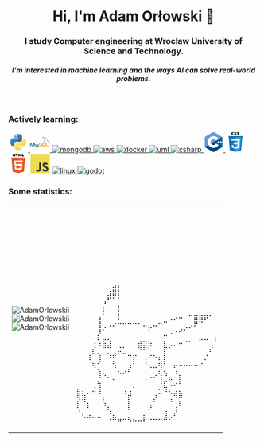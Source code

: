 <h1 align="center">Hi, I'm Adam Orłowski 👋</h1>
<h3 align="center">I study Computer engineering at Wrocław University of Science and Technology.</h3>
<h5 align="center">I'm interested in machine learning and the ways AI can solve real-world problems.</h5>

<br>

<h3 align="left">Actively learning:</h3>
<p align="left"> 
      <a href="https://www.python.org" target="_blank" rel="noreferrer"> <img src="https://raw.githubusercontent.com/devicons/devicon/master/icons/python/python-original.svg" alt="python" width="40" height="40" /> </a> 
      <a href="https://www.mysql.com/" target="_blank" rel="noreferrer"> <img src="https://raw.githubusercontent.com/devicons/devicon/master/icons/mysql/mysql-original-wordmark.svg" alt="mysql" width="40" height="40" /> </a> 
      <a href="https://www.w3schools.com/mongodb/index.php" target="_blank" rel="noreferrer"> <img src="https://cdn.jsdelivr.net/gh/devicons/devicon@latest/icons/mongodb/mongodb-original-wordmark.svg" alt="mongodb" width="40" height="40" /> </a> 
      <a href="https://www.w3schools.com/aws/" target="_blank" rel="noreferrer"> <img src="https://cdn.jsdelivr.net/gh/devicons/devicon@latest/icons/amazonwebservices/amazonwebservices-original-wordmark.svg" alt="aws" width="40" height="40" /> </a> 
      <a href="https://www.docker.com/" target="_blank" rel="noreferrer"> <img src="https://cdn.jsdelivr.net/gh/devicons/devicon@latest/icons/docker/docker-original-wordmark.svg" alt="docker" width="40" height="40" /> </a> 
      <a href="https://www.geeksforgeeks.org/unified-modeling-language-uml-introduction/" target="_blank" rel="noreferrer"> <img src="https://cdn.jsdelivr.net/gh/devicons/devicon@latest/icons/unifiedmodelinglanguage/unifiedmodelinglanguage-original-wordmark.svg" alt="uml" width="40" height="40" /> </a> 
      <a href="https://www.w3schools.com/cs/index.php" target="_blank" rel="noreferrer"> <img src="https://cdn.jsdelivr.net/gh/devicons/devicon@latest/icons/csharp/csharp-original.svg" alt="csharp" width="40" height="40" /> </a> 
      <a href="https://www.w3schools.com/cpp/" target="_blank" rel="noreferrer"> <img src="https://raw.githubusercontent.com/devicons/devicon/master/icons/cplusplus/cplusplus-original.svg" alt="cplusplus" width="40" height="40" /> </a> 
      <a href="https://www.w3schools.com/css/" target="_blank" rel="noreferrer"> <img src="https://raw.githubusercontent.com/devicons/devicon/master/icons/css3/css3-original-wordmark.svg" alt="css3" width="40" height="40" /> </a> 
      <a href="https://www.w3.org/html/" target="_blank" rel="noreferrer"> <img src="https://raw.githubusercontent.com/devicons/devicon/master/icons/html5/html5-original-wordmark.svg" alt="html5" width="40" height="40" /> </a> 
      <a href="https://developer.mozilla.org/en-US/docs/Web/JavaScript" target="_blank" rel="noreferrer"> <img src="https://raw.githubusercontent.com/devicons/devicon/master/icons/javascript/javascript-original.svg" alt="javascript" width="40" height="40" /> </a> 
      <a href="https://ubuntu.com/" target="_blank" rel="noreferrer"> <img src="https://cdn.jsdelivr.net/gh/devicons/devicon@latest/icons/linux/linux-original.svg" alt="linux" width="40" height="40" /> </a>
      <a href="https://godotengine.org/" target="_blank" rel="noreferrer"> <img src="https://cdn.jsdelivr.net/gh/devicons/devicon@latest/icons/godot/godot-original-wordmark.svg" alt="godot" width="40" height="40" /> </a>
</p>

<h3> Some statistics:</h3>
<table>
  <tr>
    <td>

<img src="https://github-readme-stats.vercel.app/api/top-langs?username=AdamOrlowskii&show_icons=true&locale=en&bg_color=0d1117&text_color=ffffff&layout=compact&hide=c" alt="AdamOrlowskii" />
<br>
<img src="https://github-readme-stats.vercel.app/api?username=AdamOrlowskii&show_icons=true&locale=en&bg_color=0d1117&text_color=ffffff" alt="AdamOrlowskii" />
<br>
<img src="https://github-readme-streak-stats.herokuapp.com/?user=AdamOrlowskii&theme=dark&background=0d1117&date_format=M%20j%5B%2C%20Y%5D" alt="AdamOrlowskii" />

</td>
<td>
<br><br><br><br><br><br><br><br>
<pre>
⠀⠀⠀⠀⠀⠀⠀⣠⡆⠀⠀⠀⠀⠀⠀⠀⠀⠀⠀⠀⠀⠀⠀⠀⠀⠀⠀⠀
⠀⠀⠀⠀⠀⠀⣰⣿⡇⠀⠀⠀⠀⠀⠀⠀⠀⠀⠀⠀⠀⠀⠀⠀⠀⠀⠀⠀
⠀⠀⠀⠀⠀⢠⠋⠁⠁⠀⠀⠀⠀⠀⠀⠀⠀⠀⠀⠀⠀⠀⠀⠀⠀⠀⠀⠀
⠀⠀⠀⠀⠀⡆⠀⠀⡇⠀⠀⠀⠀⠀⠀⠀⠀⠀⠀⠀⠀⠀⠀⠀⠀⠀⠀⠀
⠀⠀⠀⠀⢠⠁⠀⠀⡇⠀⠀⠀⠀⠀⠀⠀⠀⠀⢀⡠⠤⠀⠒⣶⣶⡶⠂⠀
⠀⠀⠀⠀⢸⢀⠠⠔⠒⠒⠒⠒⠂⠤⣀⠤⠒⠉⠀⠀⠀⢀⡠⠟⠉⠀⠀⠀
⠀⠀⠀⠀⡸⠁⠀⠀⠀⠀⠀⠀⠀⠀⠁⠀⠀⣀⠠⠐⠊⠁⠀⠀⠀⠀⠀⠀
⠀⠀⠀⢀⢃⣖⢢⠀⠀⠀⠀⠀⣠⢤⣄⠀⠈⡄⠀⠀⣀⠠⠄⠀⠒⠒⠀⠇
⠀⠀⠀⡜⠈⠛⠛⠀⣐⠂⠀⠀⠻⠿⠏⠀⠀⡗⠊⠁⠀⠀⠀⠀⠀⠀⡜⠀
⠀⠀⢰⠉⢱⠀⠱⠞⠁⠉⠒⡖⠀⢀⠔⠢⡄⡇⠀⠀⠀⠀⠀⠀⠀⡐⠀⠀
⠀⠀⠀⢶⠊⠀⠀⢣⠀⠀⢠⠃⠀⠘⢄⣀⢾⠃⠀⡤⠤⠤⠤⠤⠔⠀⠀⠀
⠀⠀⠀⠀⢱⢄⠀⠀⠢⠔⠃⠀⠀⠀⠀⢀⢎⢢⠀⠰⡀⠀⠀⠀⠀⠀⠀⠀
⠀⠀⠀⠀⣌⠀⠁⠂⠀⠀⠀⠀⠀⠐⠈⠁⢸⡤⠓⢀⡇⠀⠀⠀⠀⠀⠀⠀
⣄⡀⠀⣰⢸⠀⠀⠀⠀⢀⢀⠂⠀⠀⠀⠀⠄⢳⡈⢁⡀⠀⠀⠀⠀⠀⠀⠀
⢿⣷⠁⠀⠈⡄⠀⠀⠀⠈⡞⠀⠀⠀⠀⡰⠉⠀⢈⠻⠿⠀⠀⠀⠀⠀⠀⠀
⡇⠈⡆⠀⠀⠱⡀⠀⠀⠀⡇⠀⠀⠀⢠⠁⠀⠀⠈⢀⠇⠀⠀⠀⠀⠀⠀⠀
⠘⡄⢀⠀⠀⠀⠱⡀⠀⠀⠁⠀⠀⡠⠁⠀⠀⢰⠀⡜⠀⠀⠀⠀⠀⠀⠀⠀
⠀⠈⠉⠉⠉⠀⠐⠛⠶⠒⠣⠦⠤⠗⠒⠒⠒⠚⠊⠀⠀⠀⠀
</pre>

</td>
</tr>
</table>
